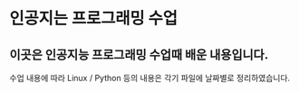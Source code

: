인공지는 프로그래밍 수업
=======================
이곳은 인공지능 프로그래밍 수업때 배운 내용입니다.
-----------------------------------------------
수업 내용에 따라 Linux / Python 등의 내용은 각기 파일에 날짜별로 정리하였습니다.
